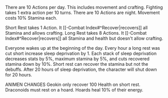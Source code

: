 There are 10 Actions per day. This includes movement and crafting. Fighting takes 
1 extra action per 10 turns. There are 10 Actions are night. Movement costs 10% Stamina each.

Short Rest takes 1 Action. It [[-Combat Index#^Recover|recovers]] all Stamina and allows crafting.
Long Rest takes 8 Actions. It [[-Combat Index#^Recover|recovers]] all Stamina and health but doesn't allow crafting.

Everyone wakes up at the beginning of the day. Every hour a long rest was cut short increase sleep deprivation by 1. Each stack of sleep deprivation decreases stats by 5%, maximum stamina by 5%, and cuts recovered stamina down by 10%. Short rest can recover the stamina but not the debuffs. After 20 hours of sleep deprivation, the character will shut down for 20 hours.

ANIMEN CHANGES
Geokin only recover 100 Health on short rest.
Draconoids must rest on a hoard. Hoards heal 10% of their energy.